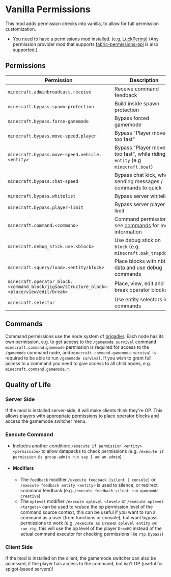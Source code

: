 # Vanilla Permissions

This mod adds permission checks into vanilla, to allow for full permission customization.

* You need to have a permissions mod installed. (e.g. [LuckPerms](https://luckperms.net))
  (Any permission provider mod that supports [fabric-permissions-api](https://github.com/lucko/fabric-permissions-api) is also supported.)
## Permissions
| Permission                                                                 	                | Description                                                                     	 |
|---------------------------------------------------------------------------------------------|-----------------------------------------------------------------------------------|
| `minecraft.adminbroadcast.receive`                                         	                | Receive command feedback                                                        	 |
| `minecraft.bypass.spawn-protection`                                        	                | Build inside spawn protection                                                   	 |
| `minecraft.bypass.force-gamemode`                                          	                | Bypass forced gamemode                                                          	 |
| `minecraft.bypass.move-speed.player`                                       	                | Bypass "Player moved too fast"                                                  	 |
| `minecraft.bypass.move-speed.vehicle.<entity>`                             	                | Bypass "Player moved too fast", while riding an `entity` (e.g `minecraft.boat`) 	 |
| `minecraft.bypass.chat-speed`                                              	                | Bypass chat kick, when sending messages / commands to quick                     	 |
| `minecraft.bypass.whitelist`                                               	                | Bypass server whitelist                                                         	 |
| `minecraft.bypass.player-limit`                                            	                | Bypass server player limit                                                      	 |
| `minecraft.command.<command>`                                              	                | Command permissions, see [commands](#commands) for more information             	 |
| `minecraft.debug_stick.use.<block>`                                        	                | Use debug stick on `block` (e.g. `minecraft.oak_trapdoor`)                      	 |
| `minecraft.<query/load>.<entity/block>`                                    	                | Place blocks with nbt data and use debug commands                               	 |
| `minecraft.operator_block.<command_block/jigsaw/structure_block>.<place/view/edit/break>` 	 | Place, view, edit and break operator blocks.                                    	 |
| `minecraft.selector`                                                       	                | Use entity selectors in commands                                                	 |

## Commands
Command permissions use the node system of [brigadier](https://github.com/Mojang/brigadier). Each node has its own 
permission, e.g. to get access to the `/gamemode survival` command `minecraft.command.gamemode` permission is required 
for access to the `/gamemode` command node, and `minecraft.command.gamemode.survival` is required to be able to run 
`/gamemode survival`. If you wish to grant full access to a command you need to give access to all child nodes, e.g.
`minecraft.command.gamemode.*`.

## Quality of Life

### Server Side
If the mod is installed server-side, it will make clients think they're OP. This allows players with [appropriate 
permissions](#permissions) to place operator blocks and access the gamemode switcher menu.

### Execute Command
* Includes another condition: `/execute if permission <entity> <permission>` to allow datapacks to
  check permissions (e.g. `/execute if permission @s group.admin run say I am an admin`)
* #### Modifiers
  * The `feedback` modifier `/execute feedback [silent | console]` or `/execute feedback entity <entity>` is used to silence, or redirect command feedback (e.g. `/execute feedback silent run gamemode creative`)
  * The `oplevel` modifier `/execute oplevel <level>` or `/execute oplevel <targets>` can be used to *reduce* the op permission level of the command source context, this can be useful if you want to run a command as a user (from functions or console), but want bypass permissions to work (e.g. `/execute as DrexHD oplevel entity @s run rtp`, this will use the op level of the player `DrexHD` instead of the actual command executor for checking permissions like `rtp.bypass`)

### Client Side
If the mod is installed on the client, the gamemode switcher can also be accessed, if the player has access to the command, but isn't OP (useful for spigot-based servers)!